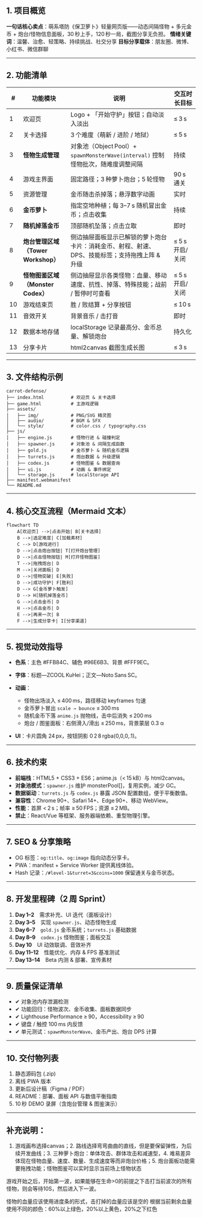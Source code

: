 ## 1. 项目概览

**一句话核心卖点**：萌系塔防《保卫萝卜》轻量网页版——动态间隔怪物 + 多元金币 + 炮台/怪物信息面板，30 秒上手，120 秒一局，截图分享无负担。
**情绪关键词**：温馨、治愈、轻策略、持续挑战、社交分享
**目标分享载体**：朋友圈、微博、小红书、微信群聊

---

## 2. 功能清单

| #  | 功能模块                       | 说明                                                            | 交互时长目标      |
| -- | -------------------------- | ------------------------------------------------------------- | ----------- |
| 1  | 欢迎页                        | Logo + 「开始守护」按钮；自动淡入淡出                                        | ≤ 3 s       |
| 2  | 关卡选择                       | 3 个难度（萌新 / 进阶 / 地狱）                                           | ≤ 5 s       |
| 3  | **怪物生成管理**                 | 对象池（Object Pool）+ `spawnMonsterWave(interval)` 控制怪物批次，随难度调整间隔 | 持续          |
| 4  | 游戏主界面                      | 固定路径；3 种萝卜炮台；5 轮怪物                                            | 90 s 通关     |
| 5  | 资源管理                       | 金币随击杀掉落；悬浮数字动画                                                | 实时          |
| 6  | **金币萝卜**                   | 指定空地种植；每 3–7 s 随机冒出金币；点击收集                                    | 持续          |
| 7  | **随机掉落金币**                 | 顶部随机坠落；点击立取                                                   | 即时          |
| 8  | **炮台管理区域（Tower Workshop）** | 侧边抽屉面板显示已解锁的萝卜炮台卡片：消耗金币、射程、射速、DPS、技能标签；支持拖拽上阵 & 升级            | ≤ 5 s 开启/关闭 |
| 9  | **怪物图鉴区域（Monster Codex）**  | 侧边抽屉显示各类怪物：血量、移动速度、抗性、掉落、特殊技能；战前 / 暂停时可查看                     | ≤ 5 s 开启/关闭 |
| 10 | 游戏结束页                      | 胜 / 败结算 + 分享按钮                                                | ≤ 10 s      |
| 11 | 音效开关                       | 背景音乐 / 击打音                                                    | 即时          |
| 12 | 数据本地存储                     | localStorage 记录最高分、金币总量、解锁炮台                                  | 持久化         |
| 13 | 分享卡片                       | html2canvas 截图生成长图                                            | ≤ 3 s       |

---

## 3. 文件结构示例

```text
carrot-defense/
├── index.html          # 欢迎页 & 关卡选择
├── game.html           # 主游戏逻辑
├── assets/
│   ├── img/            # PNG/SVG 精灵图
│   ├── audio/          # BGM & SFX
│   └── style/          # color.css / typography.css
├── js/
│   ├── engine.js       # 怪物行进 & 碰撞判定
│   ├── spawner.js      # 对象池 & 间隔生成函数
│   ├── gold.js         # 金币萝卜 & 随机金币逻辑
│   ├── turrets.js      # 炮台数据 & 升级逻辑
│   ├── codex.js        # 怪物图鉴 & 数据查询
│   ├── ui.js           # 动画 & 事件绑定
│   └── storage.js      # localStorage API
├── manifest.webmanifest
└── README.md
```

---

## 4. 核心交互流程（Mermaid 文本）

```mermaid
flowchart TD
    A[欢迎页] -->|点击开始| B[关卡选择]
    B -->|选定难度| C[加载素材]
    C --> D[游戏进行]
    D -->|点击炮台按钮| T[打开炮台管理]
    D -->|点击怪物按钮| M[打开怪物图鉴]
    T -->|拖拽炮台| D
    M -->|关闭面板| D
    D -->|怪物突破| E[失败]
    D -->|成功守护| F[胜利]
    D --> G[金币萝卜触发]
    D --> H[随机掉落金币]
    G -->|点击金币| D
    H -->|点击金币| D
    E -->|再来一次| B
    F -->|生成分享卡| I[分享渠道]
```

---

## 5. 视觉动效指导

* **色系**：主色 #FFB84C、辅色 #96E6B3、背景 #FFF9EC。
* **字体**：标题—ZCOOL KuHei；正文—Noto Sans SC。
* **动画**：

  * 怪物出场淡入 ≤ 400 ms，路径移动 keyframes 匀速
  * 金币萝卜冒出 `scale → bounce` ≤ 300 ms
  * 随机金币下落 `anime.js` 抛物线，击中后消失 ≤ 200 ms
  * 炮台 / 图鉴面板：右侧滑入/滑出 ≤ 250 ms，背景蒙层 0.3 α
* **UI**：卡片圆角 24 px，按钮阴影 0 2 8 rgba(0,0,0,.1)。

---

## 6. 技术约束

* **前端栈**：HTML5 + CSS3 + ES6；anime.js（< 15 kB）与 html2canvas。
* **对象池模式**：`spawner.js` 维护 monsterPool\[]，复用实例，减少 GC。
* **数据驱动**：`turrets.js` 与 `codex.js` 暴露 JSON 配置数组，便于平衡数值。
* **兼容性**：Chrome 90+、Safari 14+、Edge 90+、移动 WebView。
* **性能**：首屏 < 2 s；帧率 ≥ 50 FPS；资源 ≤ 2 MB。
* **禁止**：React/Vue 等框架、服务器端依赖、重型物理引擎。

---

## 7. SEO & 分享策略

* OG 标签：`og:title`、`og:image` 指向动态分享卡。
* PWA：manifest + Service Worker 提供离线体验。
* Hash 记录：`/#level-1&turret=3&coins=1000` 保留通关与金币状态。

---

## 8. 开发里程碑（2 周 Sprint）

1. **Day 1–2** 需求补充、UI 迭代（面板设计）
2. **Day 3–5** 实现 `spawner.js`、动态怪物生成
3. **Day 6–7** `gold.js` 金币系统；`turrets.js` 基础数据
4. **Day 8–9** `codex.js` 怪物图鉴；面板交互
5. **Day 10** UI 动效联调、音效补齐
6. **Day 11–12** 性能优化、内存 & FPS 基准测试
7. **Day 13–14** Beta 内测 & 部署、宣传素材

---

## 9. 质量保证清单

* ✔ 对象池内存泄漏检测
* ✔ 功能回归：怪物波次、金币收集、面板数据同步
* ✔ Lighthouse Performance ≥ 90，Accessibility ≥ 90
* ✔ 键盘 / 触控 100 ms 内反馈
* ✔ 单元测试：`spawnMonsterWave`、金币产出、炮台 DPS 计算

---

## 10. 交付物列表

1. 静态源码包 (.zip)
2. 离线 PWA 版本
3. 更新后设计稿（Figma / PDF）
4. README：部署、面板 API 与数值平衡指南
5. 10 秒 DEMO 录屏（含炮台管理 & 图鉴演示）

---

## 补充说明：
1. 游戏画布选择canvas；2. 路线选择弯弯曲曲的直线，但是要保留弹性，为后续开发曲线；3. 三种萝卜炮台：单体攻击、群体攻击和减速型，4. 难易差异体现在怪物血量、速度、数量、生成速度等而非炮台价格；5. 炮台面板功能需要拖拽功能；怪物图鉴可以实时显示当前场上怪物状态

游戏开始之后，开始第一波，如果能够在生命>0的前提之下击打当前波次的所有怪物，则会等待10S，然后进入下一波。


 怪物的血量应该使用进度条的形式，击打掉的血量应该是空的
 根据当前剩余血量使用不同的颜色：60%以上绿色，20%以上黄色，20%之下红色